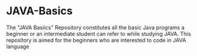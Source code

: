 # JAVA-Basics
The "JAVA Basiics" Repository constitutes all the basic Java programs a beginner or an intermediate student can refer to while studying JAVA. This repository is aimed for the beginners who are interested to code in JAVA language
